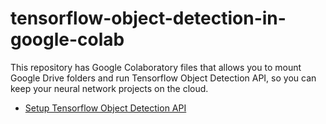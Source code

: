 # tensorflow-object-detection-in-google-colab
This repository has Google Colaboratory files that allows you to mount Google Drive folders and run Tensorflow Object Detection API, so you can keep your neural network projects on the cloud.
- [Setup Tensorflow Object Detection API](https://github.com/JoeHsiao/tensorflow-object-detection-in-google-colab/wiki/Setup-Tensorflow-Object-Detection-API-in-Google-Drive)


